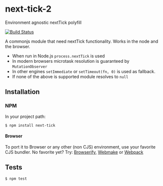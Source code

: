 # next-tick-2

Environment agnostic nextTick polyfill

[![Build Status](https://api.travis-ci.org/medikoo/next-tick.png?branch=master)](https://travis-ci.org/medikoo/next-tick)

A commonjs module that need nextTick functionality. Works in the node and the browser.

- When run in Node.js `process.nextTick` is used
- In modern browsers microtask resolution is guaranteed by `MutationObserver`
- In other engines `setImmediate` or `setTimeout(fn, 0)` is used as fallback.
- If none of the above is supported module resolves to `null`

## Installation
### NPM

In your project path:

	$ npm install next-tick

#### Browser

To port it to Browser or any other (non CJS) environment, use your favorite CJS bundler. No favorite yet? Try: [Browserify](http://browserify.org/), [Webmake](https://github.com/medikoo/modules-webmake) or [Webpack](http://webpack.github.io/)

## Tests

	$ npm test
